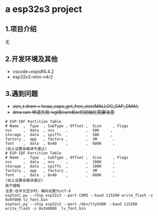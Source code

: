<!--
 * @Author: letian
 * @Date: 2022-12-04 17:10
 * @LastEditors: Letian-stu
 * @LastEditTime: 2023-03-09 16:34
 * @FilePath: /ESP32_Project/README.md
 * @Description: 
 * Copyright (c) 2023 by letian 1656733975@qq.com, All Rights Reserved. 
-->
# a esp32s3 project

## 1.项目介绍

无

## 2.开发环境及其他

- vscode+espidf4.4.2
- esp32s3-mini-n4r2

## 3.遇到问题

-   ~~size_t dram = heap_caps_get_free_size(MALLOC_CAP_DMA);~~
-   ~~dma ram 申请失败 lvgl和cam和sr的初始化需要注意~~

```
# ESP-IDF Partition Table
# Name  ,  Type  , SubType , Offset ,  Size     , Flags
nvs     ,  data  , nvs     ,        ,  50K     ,
storage ,  data  , spiffs  ,        ,  50K     ,
factory ,  app   , factory ,        ,  3M       ,
font    ,  data  , 0x40    ,        ,  600K     ,
(如上设置会编译不通过)
# ESP-IDF Partition Table
# Name  ,  Type  , SubType , Offset ,  Size     , Flags
nvs     ,  data  , nvs     ,        ,  100K     ,
storage ,  data  , spiffs  ,        ,  100K     ,
factory ,  app   , factory ,        ,  3M       ,
font    ,  data  , 0x40    ,        ,  600K     ,
(如上设置会编译通过)
我不理解
注意:在中文显示时，编码设置为utf-8
esptool.py --chip esp32s3 --port COM3 --baud 115200 write_flash -z 0x9f000 lv_font.bin
esptool.py --chip esp32s3 --port /dev/ttyUSB0 --baud 115200 write_flash -z 0x340000  lv_font.bin
```